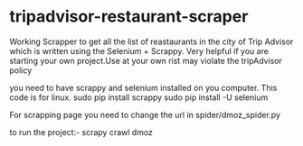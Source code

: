 # tripadvisor-restaurant-scraper
Working Scrapper to get all the list of reastaurants in the city of Trip Advisor which is written using the Selenium + Scrappy. Very helpful if you are starting your own project.Use at your own rist may violate the tripAdvisor policy

you need to have scrappy and selenium installed on you computer. This code is for linux.
sudo pip install scrappy
sudo pip install -U selenium

For scrapping page you need to change the url in spider/dmoz_spider.py

to run the project:-
scrapy crawl dmoz

